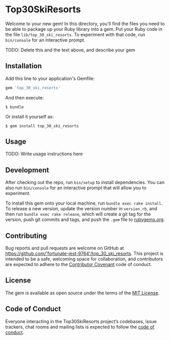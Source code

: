 
# Top30SkiResorts

Welcome to your new gem! In this directory, you'll find the files you need to be able to package up your Ruby library into a gem. Put your Ruby code in the file `lib/top_30_ski_resorts`. To experiment with that code, run `bin/console` for an interactive prompt.

TODO: Delete this and the text above, and describe your gem

## Installation

Add this line to your application's Gemfile:

```ruby
gem 'top_30_ski_resorts'
```

And then execute:

    $ bundle

Or install it yourself as:

    $ gem install top_30_ski_resorts

## Usage

TODO: Write usage instructions here

## Development

After checking out the repo, run `bin/setup` to install dependencies. You can also run `bin/console` for an interactive prompt that will allow you to experiment.

To install this gem onto your local machine, run `bundle exec rake install`. To release a new version, update the version number in `version.rb`, and then run `bundle exec rake release`, which will create a git tag for the version, push git commits and tags, and push the `.gem` file to [rubygems.org](https://rubygems.org).

## Contributing

Bug reports and pull requests are welcome on GitHub at https://github.com/'fortunate-jest-9764'/top_30_ski_resorts. This project is intended to be a safe, welcoming space for collaboration, and contributors are expected to adhere to the [Contributor Covenant](http://contributor-covenant.org) code of conduct.

## License

The gem is available as open source under the terms of the [MIT License](https://opensource.org/licenses/MIT).

## Code of Conduct

Everyone interacting in the Top30SkiResorts project’s codebases, issue trackers, chat rooms and mailing lists is expected to follow the [code of conduct](https://github.com/'fortunate-jest-9764'/top_30_ski_resorts/blob/master/CODE_OF_CONDUCT.md).
